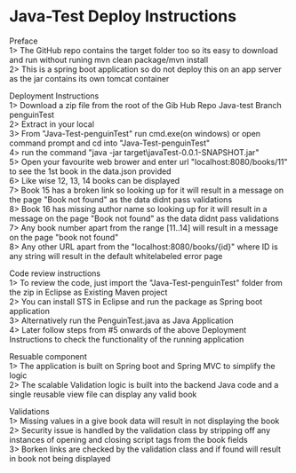# Java-Test Deploy Instructions

Preface    
1> The GitHub repo contains the target folder too so its easy to download and run without runing mvn clean package/mvn install  
2> This is a spring boot application so do not deploy this on an app server as the jar contains its own tomcat container 

Deployment Instructions  
1> Download a zip file from the root of the Gib Hub Repo Java-test Branch penguinTest  
2> Extract in your local  
3> From "Java-Test-penguinTest" run cmd.exe(on windows) or open command prompt and cd into "Java-Test-penguinTest"  
4> run the command "java -jar target\javaTest-0.0.1-SNAPSHOT.jar"  
5> Open your favourite web brower and enter url "localhost:8080/books/11" to see the 1st book in the data.json provided  
6> Like wise 12, 13, 14 books can be displayed  
7> Book 15 has a broken link so looking up for it will result in a message on the page "Book not found" as the data didnt pass validations  
8> Book 16 has missing author name so looking up for it will result in a message on the page "Book not found" as the data didnt pass validations  
7> Any book number apart from the range [11..14] will result in a message on the page "book not found"  
8> Any other URL apart from the "localhost:8080/books/{id}" where ID is any string will result in the default whitelabeled error page  

Code review instructions    
1> To review the code, just import the "Java-Test-penguinTest" folder from the zip in Eclipse as Existing Maven project  
2> You can install STS in Eclipse and run the package as Spring boot application   
3> Alternatively run the PenguinTest.java as Java Application  
4> Later follow steps from #5 onwards of the above Deployment Instructions to check the functionality of the running application  

Resuable component    
1> The application is built on Spring boot and Spring MVC to simplify the logic  
2> The scalable Validation logic is built into the backend Java code and a single reusable view file can display any valid book  

Validations    
1> Missing values in a give book data will result in not displaying the book  
2> Security issue is handled by the validation class by stripping off any instances of opening and closing script tags from the book fields  
3> Borken links are checked by the validation class and if found will result in book not being displayed  
